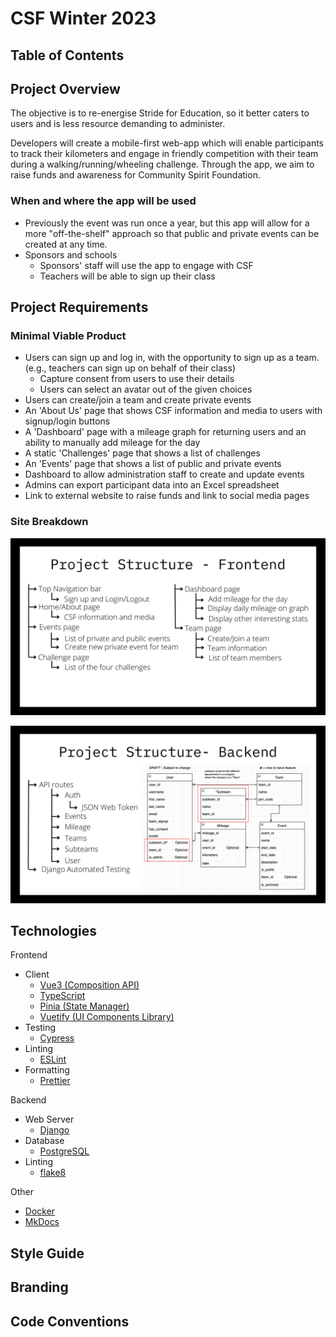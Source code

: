# CSF Winter 2023

## Table of Contents

## Project Overview

The objective is to re-energise Stride for Education, so it better caters to users and is less resource demanding to administer.

Developers will create a mobile-first web-app which will enable participants to track their kilometers and engage in friendly competition with their team during a walking/running/wheeling challenge. Through the app, we aim to raise funds and awareness for Community Spirit Foundation. 

### When and where the app will be used 
- Previously the event was run once a year, but this app will allow for a more "off-the-shelf" approach so that public and private events can be created at any time.
- Sponsors and schools
    - Sponsors' staff will use the app to engage with CSF
    - Teachers will be able to sign up their class

## Project Requirements

### Minimal Viable Product

- Users can sign up and log in, with the opportunity to sign up as a team. (e.g., teachers can sign up on behalf of their class)
    - Capture consent from users to use their details
    - Users can select an avatar out of the given choices
- Users can create/join a team and create private events
- An 'About Us' page that shows CSF information and media to users with signup/login buttons
- A 'Dashboard' page with a mileage graph for returning users and an ability to manually add mileage for the day
- A static 'Challenges' page that shows a list of challenges
- An 'Events' page that shows a list of public and private events
- Dashboard to allow administration staff to create and update events
- Admins can export participant data into an Excel spreadsheet
- Link to external website to raise funds and link to social media pages

### Site Breakdown

![Frontend](./img/frontend.png)

![Backend](./img/backend.png)

## Technologies

Frontend

- Client
    - [Vue3 (Composition API)](https://vuejs.org/)
    - [TypeScript](https://www.typescriptlang.org/)
    - [Pinia (State Manager)](https://pinia.vuejs.org/)
    - [Vuetify (UI Components Library)](https://vuetifyjs.com/en/)
- Testing
    - [Cypress](https://www.cypress.io/)
- Linting
    - [ESLint](https://eslint.org/)
- Formatting
    - [Prettier](https://prettier.io/)

Backend

- Web Server
    - [Django](https://www.djangoproject.com/)
- Database
    - [PostgreSQL](https://www.postgresql.org/)
- Linting
    - [flake8](https://flake8.pychond.org/)

Other

- [Docker](https://www.docker.com/)
- [MkDocs](https://www.mkdocs.org/)

## Style Guide

## Branding

## Code Conventions
